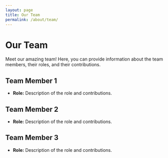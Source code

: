 ```yaml
---
layout: page
title: Our Team
permalink: /about/team/
---
```


# Our Team

Meet our amazing team! Here, you can provide information about the team members, their roles, and their contributions.

## Team Member 1
- **Role:** Description of the role and contributions.

## Team Member 2
- **Role:** Description of the role and contributions.

## Team Member 3
- **Role:** Description of the role and contributions.
